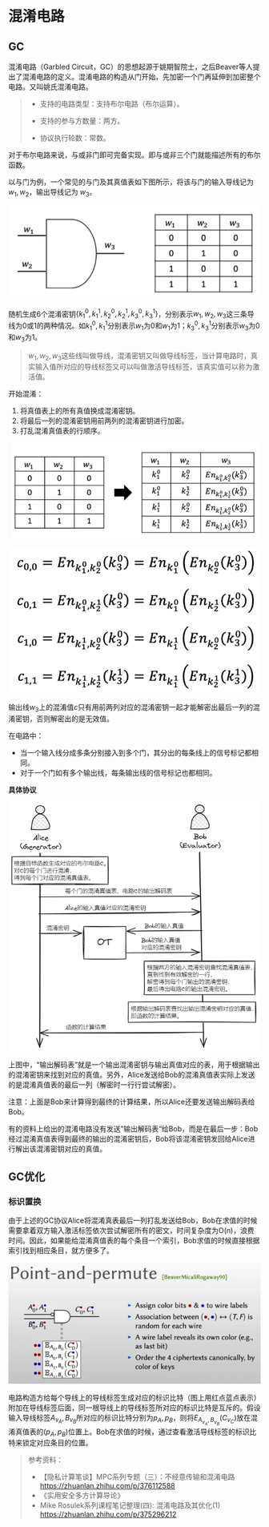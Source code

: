 # 混淆电路

## GC

混淆电路（Garbled Circuit，GC）的思想起源于姚期智院士，之后Beaver等人提出了混淆电路的定义。混淆电路的构造从门开始，先加密一个门再延伸到加密整个电路。又叫姚氏混淆电路。

>- 支持的电路类型：支持布尔电路（布尔运算）。
>
>- 支持的参与方数量：两方。
>- 协议执行轮数：常数。

对于布尔电路来说，与或非门即可完备实现。即与或非三个门就能描述所有的布尔函数。

以与门为例，一个常见的与门及其真值表如下图所示，将该与门的输入导线记为$w_{1},w_{2}$，输出导线记为 $w_{3}$。

![img](GC.assets/v2-866584f2f223b23e08fc995d96fa7079_720w.png)

随机生成6个混淆密钥$\left\{ k_{1}^{0},k_{1}^{1},k_{2}^{0} ,k_{2}^{1},k_{3}^{0},k_{3}^{1}\right\}$，分别表示$w_{1},w_{2},w_{3}$这三条导线为0或1的两种情况。如$k_{1}^{0},k_{1}^{1}$分别表示$w_{1}$为0和$w_{1}$为1；$k_{3}^{0},k_{3}^{1}$分别表示$w_{3}$为0和$w_{3}$为1。

> $w_1,w_2,w_3$这些线叫做导线，混淆密钥又叫做导线标签，当计算电路时，真实输入值所对应的导线标签又可以叫做激活导线标签，该真实值可以称为激活值。

开始混淆：

1. 将真值表上的所有真值换成混淆密钥。
2. 将最后一列的混淆密钥用前两列的混淆密钥进行加密。
3. 打乱混淆真值表的行顺序。

![img](GC.assets/v2-85f8de0cbfcdea30938c34a147121a8c_720w.png)

![img](GC.assets/v2-a2ae8a3bf1482a5fed0c954357be078d_720w.png)

输出线$w_3$上的混淆值$c$只有用前两列对应的混淆密钥一起才能解密出最后一列的混淆密钥，否则解密出的是无效值。

在电路中：

- 当一个输入线分成多条分别接入到多个门，其分出的每条线上的信号标记都相同。
- 对于一个门如有多个输出线，每条输出线的信号标记也都相同。

**具体协议**

![image-20231214170139495](GC.assets/image-20231214170139495.png)

上图中，“输出解码表”就是一个输出混淆密钥与输出真值对应的表，用于根据输出的混淆密钥来找到对应的真值。另外，Alice发送给Bob的混淆真值表实际上发送的是混淆真值表的最后一列（解密时一行行尝试解密）。

注意：上面是Bob来计算得到最终的计算结果，所以Alice还要发送输出解码表给Bob。

有的资料上给出的混淆电路没有发送”输出解码表“给Bob，而是在最后一步：Bob经过混淆真值表得到最终的输出的混淆密钥后，Bob将该混淆密钥发回给Alice进行解出该混淆密钥对应的真值。



## GC优化

### 标识置换

由于上述的GC协议Alice将混淆真表最后一列打乱发送给Bob，Bob在求值的时候需要拿着双方输入激活标签依次尝试解密所有的密文，时间复杂度为O(n)，浪费时间。因此，如果能给混淆真值表的每个条目一个索引，Bob求值的时候直接根据索引找到相应条目，就方便多了。

![image-20240123102023002](GC.assets/image-20240123102023002.png)

电路构造方给每个导线上的导线标签生成对应的标识比特（图上用红点蓝点表示）附加在导线标签后面，同一根导线上的导线标签所对应的标识比特是互斥的。假设输入导线标签$A_{v_A},B_{v_B}$所对应的标识比特分别为$p_A,p_B$，则将$E_{A_{v_A},B_{v_B}}(C_{v_C})$放在混淆真值表的$(p_A,p_B)$位置上。Bob在求值的时候，通过查看激活导线标签的标识比特来锁定对应条目的位置。



> 参考资料：
>
> - 【隐私计算笔谈】MPC系列专题（三）：不经意传输和混淆电路 https://zhuanlan.zhihu.com/p/376112588
> - 《实用安全多方计算导论》
> - Mike Rosulek系列课程笔记整理(四): 混淆电路及其优化(1) https://zhuanlan.zhihu.com/p/375296212
